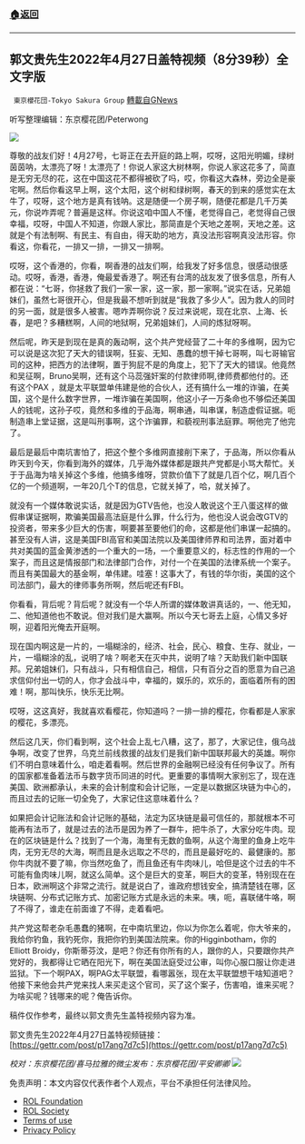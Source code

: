 ###  [:house:返回](README.md)
---


## 郭文贵先生2022年4月27日盖特视频（8分39秒）全文字版
` 東京櫻花団-Tokyo Sakura Group` [轉載自GNews](https://gnews.org/zh-hans/2427895/)

听写整理编辑：东京樱花团/Peterwong
 
![](https://assets.gnews.org/wp-content/uploads/2022/04/04281.png)
 
尊敬的战友们好！4月27号，七哥正在去开庭的路上啊，哎呀，这阳光明媚，绿树茵茵呐，太漂亮了呀！太漂亮了！你说人家这大树林啊，你说人家这花多了，简直是无穷无尽的花，这在中国这花不都得被砍了吗，哎，你看这大森林，旁边全是豪宅啊。然后你看这早上啊，这个太阳，这个树和绿树啊，春天的到来的感觉实在太牛了，哎呀，这个地方是真有钱呐。这是随便一个房子啊，随便花都是几千万美元，你说咋弄呢？普遍是这样。你说这咱中国人不懂，老觉得自己，老觉得自己很幸福，哎呀，中国人不知道，你跟人家比，那简直是个天地之差啊，天地之差。这就是个有法制啊、有民主、有自由，得天助的地方，真没法形容啊真没法形容。你看这，你看花，一排又一排，一排又一排啊。
 
哎呀，这个香港的，你看，啊香港的战友们啊，给我发了好多信息，很感动很感动。哎呀，香港，香港，俺最爱香港了。啊还有台湾的战友发了很多信息，所有人都在说：“七哥，你拯救了我们一家一家，这一家，那一家啊。”说实在话，兄弟姐妹们，虽然七哥很开心，但是我最不想听到就是“我救了多少人”。因为救人的同时的另一面，就是很多人被害。嗯咋弄啊你说？反过来说呢，现在北京、上海、长春，是吧？多糟糕啊，人间的地狱啊，兄弟姐妹们，人间的炼狱呀啊。
 
然后呢，昨天是到现在是真的轰动啊，这个共产党经营了二十年的多维啊，因为它可以说是这次犯了天大的错误啊，狂妄、无知、愚蠢的想干掉七哥啊，叫七哥输官司的这种，把西方的法律啊，置于狗屁不是的角度上，犯下了天大的错误。他竟然和吴征啊，Bruno吴啊，还有这个马蕊强奸案的付款律师啊,律师费都他付的。还有这个PAX ，就是太平联盟单伟建是他的合伙人，还有搞什么一堆的诈骗，在美国，这个是什么数字世界，一堆诈骗在美国啊，他这小子一万条命也不够偿还美国人的钱呢，这孙子哎，竟然和多维的于品海，啊串通，叫串谋，制造虚假证据。呃制造串上堂证据，这是叫刑事啊，这个诈骗罪，和藐视刑事法庭罪。啊他完了他完了。
 
最后是最后中南坑害怕了，把这个整个多维网直接削下来了，于品海，所以你看从昨天到今天，你看到海外的媒体，几乎海外媒体都是跟共产党都是小骂大帮忙。关于于品海为啥关掉这个多维，他搞多维呀，贷款价值下了就是几百个亿，啊几百个亿的一个频道啊，一年20几个T的信息，它就关掉了，哈，就关掉了。
 
就没有一个媒体敢说实话，就是因为GTV告他，也没人敢说这个王八蛋这样的做假串谋证据啊，欺骗美国最高法庭是什么罪，什么行为，他也没人说会改GTV的投资者，带来多少巨大的伤害，啊要甚至要他们的命，这都是他们串谋一起搞的。甚至没有人讲，这是美国FBI高官和美国法院以及美国律师界和司法界，面对着中共对美国的蓝金黄渗透的一个重大的一场，一个重要意义的，标志性的作用的一个案子，而且这是情报部门和法律部门合作，对付一个在美国的法律系统一个案子。而且有美国最大的基金啊，单伟建。哇塞！这事大了，有钱的华尔街，美国的这个司法部门，最大的律师事务所啊，然后呢还有FBI。
 
你看看，背后呢？背后呢？就没有一个华人所谓的媒体敢讲真话的，一、他无知，二、他知道他也不敢说。但对我们是大赢啊。所以今天七哥去上庭，心情又多好啊，迎着阳光俺去开庭啊。
 
现在国内啊这是一片的，一塌糊涂的，经济、社会，民心、粮食、生存、就业，一片，一塌糊涂的乱，说明了啥？啊老天在灭中共，说明了啥？天助我们新中国联邦。兄弟姐妹们，只有战斗，只有相信自己，相信，只有百分之百的愿意为自己追求信仰付出一切的人，你才会战斗中，幸福的，娱乐的，欢乐的，面临着所有的困难！啊，那叫快乐，快乐无比啊。
 
哎呀，这这真好，我就喜欢看樱花，你知道吗？一排一排的樱花，你看都是人家家的樱花，多漂亮。
 
然后这几天，你们看到啊，这个社会上乱七八糟，这了，那了，大家记住，俄乌战争啊，改变了世界，乌克兰前线救援的战友们是我们新中国联邦最大的英雄。啊你们不明白意味着什么，咱走着看啊。然后世界的金融啊已经没有任何争议了。所有的国家都准备着法币与数字货币同进的时代。更重要的事情啊大家别忘了，现在连美国、欧洲都承认，未来的会计制度和会计记账，一定是以数据区块链为中心的，而且过去的记账一切全免了，大家记住这意味着什么？
 
如果把会计记账法和会计记账的基础，法定为区块链是最可信任的，那就根本不可能再有法币了，就是过去的法币是因为养了一群牛，把牛杀了，大家分吃牛肉。现在的区块链是什么？找到了一个海，海里有无数的鱼啊，从这个海里的鱼身上吃牛肉，无穷无尽的大海，啊而且是永远取之不尽的，而且是最好吃的、最健康的。那你牛肉就不要了嘛，你当然吃鱼了，而且鱼还有牛肉味儿，哈但是这个过去的牛不可能有鱼肉味儿啊，就这么简单。这个是巨大的变革，啊巨大的变革，特别现在在日本，欧洲啊这个非常之流行。就是说白了，谁政府想钱安全，搞清楚钱在哪，区块链啊、分布式记账方式、加密记账方式是永远的未来。咦，呃，喜联储牛咯，啊了不得了，谁走在前面谁了不得，走着看吧。
 
共产党这帮老杂毛愚蠢的猪啊，在中南坑里边，你以为你怎么着呢，你大爷来的，我给你钓鱼，我钓死你，我把你钓到美国法院来。你的Higginbotham，你的Elliott Broidy，你斯蒂芬汶，是吧？你还有你所有的人，跟你的人，只要跟你共产党好的，我都得让它晒在阳光下，啊在美国法庭受过公审，叫你心服口服让你走进监狱。下一个啊PAX，啊PAG太平联盟，看哪嚣张，现在太平联盟想干啥知道吧？他接下来他会共产党来找人来买走这个官司，买了这个案子，伤害咱，谁来买呢？为啥买呢？钱哪来的呢？俺告诉你。
 
稿件仅作参考，最终以郭文贵先生盖特视频内容为准。
 
郭文贵先生2022年4月27日盖特视频链接：[https://gettr.com/post/p17ang7d7c5](https://gettr.com/post/p17ang7d7c5)
 
*校对：东京樱花团/喜马拉雅的微尘发布：东京樱花团/平安卿卿*
 ![](https://assets.gnews.org/wp-content/uploads/2022/04/%E4%BA%8C%E7%BB%B4%E7%A0%81.jpg) 

免责声明：本文内容仅代表作者个人观点，平台不承担任何法律风险。
  
- [ROL Foundation](https://rolfoundation.org/)
- [ROL Society](https://rolsociety.org/)
- [Terms of use](https://gnews.org/terms-of-use-3/)
- [Privacy Policy](https://gnews.org/privacy-policy/)

